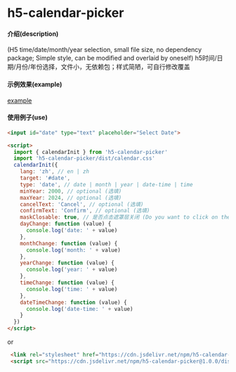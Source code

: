# h5-calendar-picker

#### 介绍(description)
(H5 time/date/month/year selection, small file size, no dependency package; Simple style, can be modified and overlaid by oneself)
h5时间/日期/月份/年份选择，文件小，无依赖包；样式简陋，可自行修改覆盖

#### 示例效果(example)
<a href="https://d-calendar-example.netlify.app">example</a>

#### 使用例子(use)
```html
<input id="date" type="text" placeholder="Select Date">

<script>
  import { calendarInit } from 'h5-calendar-picker'
  import 'h5-calendar-picker/dist/calendar.css'
  calendarInit({
    lang: 'zh', // en | zh
    target: '#date',
    type: 'date', // date | month | year | date-time | time
    minYear: 2000, // optional (选填)
    maxYear: 2024, // optional (选填)
    cancelText: 'Cancel', // optional (选填)
    confirmText: 'Confirm', // optional (选填)
    maskClosable: true, // 是否点击遮罩层关闭 (Do you want to click on the mask layer to close)
    dayChange: function (value) {
      console.log('date: ' + value)
    },
    monthChange: function (value) {
      console.log('month: ' + value)
    },
    yearChange: function (value) {
      console.log('year: ' + value)
    },
    timeChange: function (value) {
      console.log('time: ' + value)
    },
    dateTimeChange: function (value) {
      console.log('date-time: ' + value)
    }
  })
</script>
```
or

```html
 <link rel="stylesheet" href="https://cdn.jsdelivr.net/npm/h5-calendar-picker@1.0.0/dist/calendar.css">
 <script src="https://cdn.jsdelivr.net/npm/h5-calendar-picker@1.0.0/dist/calendar.js"></script>
```
